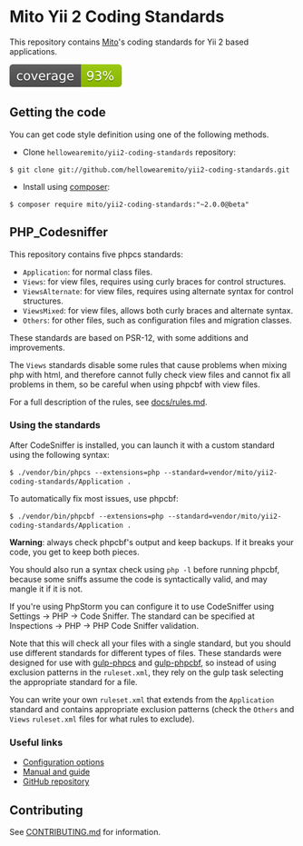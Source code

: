 Mito Yii 2 Coding Standards
===========================

This repository contains [Mito](https://mito.hu/)'s coding standards
for Yii 2 based applications.

![Code coverage](docs/clover.svg)

Getting the code
----------------

You can get code style definition using one of the following methods.

* Clone `hellowearemito/yii2-coding-standards` repository:

```
$ git clone git://github.com/hellowearemito/yii2-coding-standards.git
```

* Install using [composer](https://getcomposer.org/download/):

```
$ composer require mito/yii2-coding-standards:"~2.0.0@beta"
```

PHP_Codesniffer
---------------

This repository contains five phpcs standards:

* `Application`: for normal class files.
* `Views`: for view files, requires using curly braces for control structures.
* `ViewsAlternate`: for view files, requires using alternate syntax for control structures.
* `ViewsMixed`: for view files, allows both curly braces and alternate syntax.
* `Others`: for other files, such as configuration files and migration classes.

These standards are based on PSR-12, with some additions and improvements.

The `Views` standards disable some rules that cause problems when mixing php with html,
and therefore cannot fully check view files and cannot fix all problems in them,
so be careful when using phpcbf with view files.

For a full description of the rules, see [docs/rules.md](docs/rules.md).

### Using the standards

After CodeSniffer is installed, you can launch it with a custom standard using the following syntax:

```
$ ./vendor/bin/phpcs --extensions=php --standard=vendor/mito/yii2-coding-standards/Application .
```

To automatically fix most issues, use phpcbf:

```
$ ./vendor/bin/phpcbf --extensions=php --standard=vendor/mito/yii2-coding-standards/Application .
```

**Warning**: always check phpcbf's output and keep backups. If it breaks your code, you get to keep both pieces.

You should also run a syntax check using `php -l` before running phpcbf,
because some sniffs assume the code is syntactically valid, and may mangle it if it is not.

If you're using PhpStorm you can configure it to use CodeSniffer using Settings → PHP → Code Sniffer.
The standard can be specified at Inspections → PHP → PHP Code Sniffer validation.

Note that this will check all your files with a single standard, but you should use different standards
for different types of files.
These standards were designed for use with [gulp-phpcs](https://www.npmjs.com/package/gulp-phpcs) and [gulp-phpcbf](https://www.npmjs.com/package/gulp-phpcbf),
so instead of using exclusion patterns in the `ruleset.xml`, they rely on the gulp task selecting
the appropriate standard for a file.

You can write your own `ruleset.xml` that extends from the `Application` standard
and contains appropriate exclusion patterns (check the `Others` and `Views` `ruleset.xml` files for what rules to exclude).

### Useful links

* [Configuration options](http://pear.php.net/manual/en/package.php.php-codesniffer.config-options.php)
* [Manual and guide](http://pear.php.net/manual/en/package.php.php-codesniffer.php)
* [GitHub repository](https://github.com/squizlabs/PHP_CodeSniffer)

Contributing
------------

See [CONTRIBUTING.md](CONTRIBUTING.md) for information.

